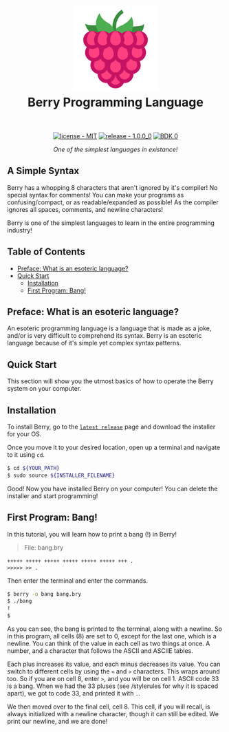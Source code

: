 <h1 align="center">
  <a href="/blob/master/README.md"><img src="/images/logo.png" alt="" width="200"></a>
  <br>
  Berry Programming Language
  <br>
  <br>
</h1>

<p align="center">
  <a href="/LICENSE.md"><img src="https://img.shields.io/badge/license-MIT-green.svg?style=for-the-badge" alt="license - MIT"></a>
  <a href="../../releases/latest"><img src="https://img.shields.io/badge/release-1.0.0__0-blue.svg?style=for-the-badge" alt="release - 1.0.0_0"></a>
  <a href="../../releases/latest"><img src="https://img.shields.io/badge/BDK-0-red.svg?style=for-the-badge" alt="BDK 0"></a>
</p>

<p align="center"><i>One of the simplest languages in existance!</i></p>

## A Simple Syntax

Berry has a whopping 8 characters that aren't ignored by it's compiler! No special syntax for comments! You can make your programs as confusing/compact, or as readable/expanded as possible! As the compiler ignores all spaces, comments, and newline characters!

Berry is one of the simplest languages to learn in the entire programming industry!

## Table of Contents

- [Preface: What is an esoteric language?](#preface-what-is-an-esoteric-language)
- [Quick Start](#quick-start)
  - [Installation](#installation)
  - [First Program: Bang!](#first-program-bang)

## Preface: What is an esoteric language?

An esoteric programming language is a language that is made as a joke, and/or is very difficult to comprehend its syntax. Berry is an esoteric language because of it's simple yet complex syntax patterns.

## Quick Start

This section will show you the utmost basics of how to operate the Berry system on your computer.

## Installation

To install Berry, go to the [`latest release`](https://github.com/CodeDojoOfficial/Berry/releases/latest) page and download the installer for your OS.

Once you move it to your desired location, open up a terminal and navigate to it using `cd`.

```bash
$ cd ${YOUR_PATH}
$ sudo source ${INSTALLER_FILENAME}
```

Good! Now you have installed Berry on your computer! You can delete the installer and start programming!

## First Program: Bang!

In this tutorial, you will learn how to print a bang (!) in Berry!

> File: bang.bry

```
+++++ +++++ +++++ +++++ +++++ +++++ +++ .
>>>>> >> .
```

Then enter the terminal and enter the commands.

```bash
$ berry -o bang bang.bry
$ ./bang
!
$ 
```

As you can see, the bang is printed to the terminal, along with a newline. So in this program, all cells (8) are set to 0, except for the last one, which is a newline. You can think of the value in each cell as two things at once. A number, and a character that follows the ASCII and ASCIIE tables.

Each plus increases its value, and each minus decreases its value. You can switch to different cells by using the `<` and `>` characters. This wraps around too. So if you are on cell 8, enter `>`, and you will be on cell 1. ASCII code 33 is a bang. When we had the 33 pluses (see /stylerules for why it is spaced apart), we got to code 33, and printed it with `.`.

We then moved over to the final cell, cell 8. This cell, if you will recall, is always initialized with a newline character, though it can still be edited. We print our newline, and we are done!
